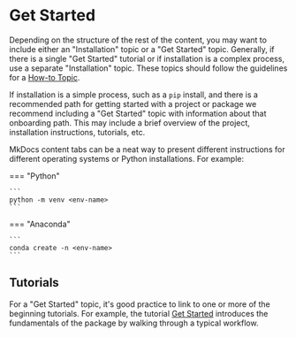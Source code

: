 # Get Started

Depending on the structure of the rest of the content, you may want to include either an "Installation" topic or a "Get Started" topic. Generally, if there is a single "Get Started" tutorial or if installation is a complex process, use a separate "Installation" topic. These topics should follow the guidelines for a [How-to Topic](topic-types/howto.md). 

If installation is a simple process, such as a `pip` install, and there is a recommended path for getting started with a project or package  we recommend including a "Get Started" topic with information about that onboarding path. This may include a brief overview of the project, installation instructions, tutorials, etc.

MkDocs content tabs can be a neat way to present different instructions for different operating systems or Python installations. For example:

=== "Python"

    ```
    python -m venv <env-name>
    ```
=== "Anaconda"

    ```
    conda create -n <env-name>
    ```

## Tutorials

For a "Get Started" topic, it's good practice to link to one or more of the beginning tutorials. For example, the tutorial [Get Started](tutorials/intro.ipynb) introduces the fundamentals of the package by walking through a typical workflow. 